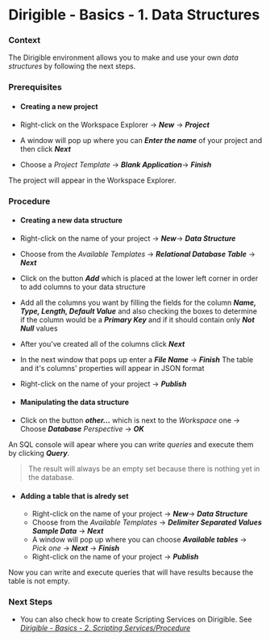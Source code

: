 # Dirigible - Basics - 1. Data Structures

### **Context**

The Dirigible environment allows you to make and use your own *data structures* by following the next steps.

### **Prerequisites**

* #### **Creating a new project**

 * Right-click on the Workspace Explorer -> __*New*__ -> __*Project*__
 * A window will pop up where you can _**Enter the name**_ of your project and then click  __*Next*__
 * Choose a *Project Template* -> __*Blank Application*__-> __*Finish*__

The project will appear in the Workspace Explorer.

### **Procedure**

* #### **Creating a new data structure**

 * Right-click on the name of your project -> __*New*__-> __*Data Structure*__
  * Choose from the *Available Templates* -> __*Relational Database Table*__ -> __*Next*__
  * Click on the button __*Add*__ which is placed at the lower left corner in order to add columns to your data structure
  * Add all the columns you want by filling the fields for the column __*Name, Type, Length, Default Value*__ and also checking the boxes to determine if the column would be a __*Primary Key*__ and if it should contain only __*Not Null*__ values 
  * After you've created all of the columns click __*Next*__
  * In the next window that pops up enter a __*File Name*__ -> __*Finish*__  The table and it's columns' properties will appear in JSON format
   * Right-click on the name of your project -> __*Publish*__

* #### **Manipulating the data structure**

 * Click on the button __*other...*__ which is next to the *Workspace* one -> Choose __*Database*__  *Perspective* ->  __*OK*__ 
 
 An SQL console will apear where you can write *queries* and execute them by clicking __*Query*__. 
 >The result will always be an empty set because there is nothing yet in the database.

* #### **Adding a table that is alredy set**
 
  *  Right-click on the name of your project -> __*New*__-> __*Data Structure*__
  * Choose from the *Available Templates* -> __*Delimiter Separated Values Sample Data*__ -> __*Next*__
  * A window will pop up where you can choose __*Available tables*__ -> *Pick one* -> __*Next*__ -> __*Finish*__
  * Right-click on the name of your project -> __*Publish*__

 Now you can write and execute queries that will have results because the table is not empty.

### **Next Steps**
* You can also check how to create Scripting Services on Dirigible. See [_Dirigible - Basics - 2. Scripting Services/Procedure_][1]

[1]: https://github.com/dirigiblelabs/curriculum/tree/master/TeodoraBancheva/WrittenDocumentation/ScriptingServices.md
